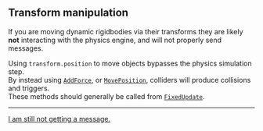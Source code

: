 ## Transform manipulation
If you are moving dynamic rigidbodies via their transforms they are likely **not** interacting with the physics engine, and will not properly send messages.

Using `transform.position` to move objects bypasses the physics simulation step.  
By instead using [`AddForce`](https://docs.unity3d.com/ScriptReference/Rigidbody.AddForce.html), or [`MovePosition`](https://docs.unity3d.com/ScriptReference/Rigidbody.MovePosition.html), colliders will produce collisions and triggers.  
These methods should generally be called from [`FixedUpdate`](https://docs.unity3d.com/ScriptReference/MonoBehaviour.FixedUpdate.html).  

---  

[I am still not getting a message.](7%203D%20Other.md)